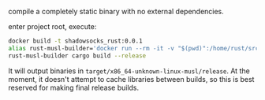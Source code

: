 compile a completely static binary with no external dependencies.

enter project root, execute: 
```sh
docker build -t shadowsocks_rust:0.0.1
alias rust-musl-builder='docker run --rm -it -v "$(pwd)":/home/rust/src shadowsocks_rust:0.0.1'
rust-musl-builder cargo build --release
```

It will output binaries in `target/x86_64-unknown-linux-musl/release`.  At the moment, it doesn't attempt to cache libraries between builds, so this is best reserved for making final release builds.